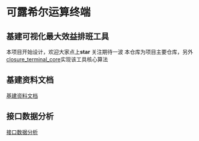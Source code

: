 # 可露希尔运算终端
## 基建可视化最大效益排班工具
本项目开始设计，欢迎大家点上**star** 关注期待一波
本仓库为项目主要仓库，另外[closure_terminal_core](https://github.com/Closure-Engineering-Team/closure_terminal_core)实现该工具核心算法

## 基建资料文档
[基建资料文档](https://github.com/Closure-Engineering-Team/closure_terminal/wiki/%E5%9F%BA%E5%BB%BA%E8%B5%84%E6%96%99)

## 接口数据分析
[接口数据分析](https://github.com/Closure-Engineering-Team/closure_terminal/wiki/%E5%9F%BA%E5%BB%BA%E6%8E%A5%E5%8F%A3%E8%A7%A3%E6%9E%90)
